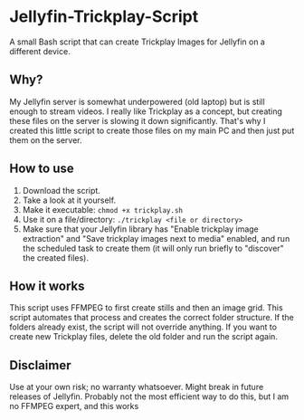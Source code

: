 # Jellyfin-Trickplay-Script

A small Bash script that can create Trickplay Images for Jellyfin on a different device.


## Why?
My Jellyfin server is somewhat underpowered (old laptop) but is still enough to stream videos. I really like Trickplay as a concept, but creating these files on the server is slowing it down significantly. That's why I created this little script to create those files on my main PC and then just put them on the server.

## How to use
1. Download the script.
2. Take a look at it yourself.
3. Make it executable: `chmod +x trickplay.sh`
4. Use it on a file/directory: `./trickplay <file or directory>`
5. Make sure that your Jellyfin library has "Enable trickplay image extraction" and "Save trickplay images next to media" enabled, and run the scheduled task to create them (it will only run briefly to "discover" the created files).

## How it works
This script uses FFMPEG to first create stills and then an image grid. This script automates that process and creates the correct folder structure. If the folders already exist, the script will not override anything. If you want to create new Trickplay files, delete the old folder and run the script again.

## Disclaimer
Use at your own risk; no warranty whatsoever.
Might break in future releases of Jellyfin.
Probably not the most efficient way to do this, but I am no FFMPEG expert, and this works

